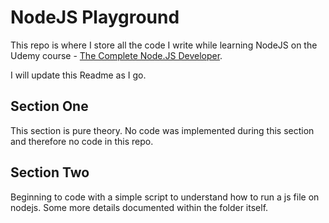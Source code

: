 # NodeJS Playground
This repo is where I store all the code I write while learning NodeJS on the Udemy course - [The Complete Node.JS Developer](https://www.udemy.com/course/the-complete-nodejs-developer-course-2/).

I will update this Readme as I go.

## Section One
This section is pure theory. No code was implemented during this section and therefore no code in this repo.

## Section Two
Beginning to code with a simple script to understand how to run a js file on nodejs. Some more details documented within the folder itself.
